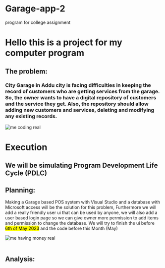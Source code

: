 # Garage-app-2
program for college assignment
<h1>Hello this is a project for my computer program</h1>
<h2>The problem:</h2>
<h3>City Garage in Addu city is facing difficulties in keeping the record of customers who are getting
services from the garage. So, the owner wants to have a digital repository of customers and the
service they get. Also, the repository should allow adding new customers and services, deleting
and modifying any existing records.</h3>
<img src="https://media.tenor.com/cX92mi1p-NYAAAAd/coding-anime.gif" alt="me coding real">
<h1>Execution
<h2> We will be simulating Program Development Life Cycle (PDLC)


<h2>Planning:</h2>

Making a Garage based POS system with Visual Studio and a database with Microsoft access will be the solution for this problem, Furthermore we will add a really friendly user ui that can be used by anyone, we will also add a user based login page so we can give owner more permission to add items and permission to change the database. We will try to finish the ui before <mark>6th of May 2023</mark> and the code before this Month (May)

<img src="https://media.tenor.com/lh02oyf-wmYAAAAd/anime-concerned.gif" alt="me having money real">
<br></br>

<h2>Analysis:<h2>




